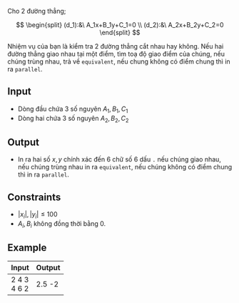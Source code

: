 Cho 2 đường thẳng;

$$
\begin{split}
(d_1):&\ A_1x+B_1y+C_1=0 \\
(d_2):&\ A_2x+B_2y+C_2=0
\end{split}
$$

Nhiệm vụ của bạn là kiểm tra 2 đường thẳng cắt nhau hay không. Nếu hai đường thẳng giao nhau tại một điểm, tìm toạ độ giao điểm của chúng, nếu chúng trùng nhau, trả về `equivalent`, nếu chung không có điểm chung thì in ra `parallel`.

## Input

- Dòng đầu chứa 3 số nguyên $A_1,B_1,C_1$
- Dòng hai chứa 3 số nguyên $A_2,B_2,C_2$

## Output

- In ra hai số $x,y$ chính xác đến 6 chữ số 6 dấu `.` nếu chúng giao nhau, nếu chúng trùng nhau in ra `equivalent`, nếu chúng không có điểm chung thì in ra `parallel`.

## Constraints

- $|x_i|,|y_i|\le 100$
- $A_i,B_i$ không đồng thời bằng 0.

## Example

|Input|Output|
|-|-|
|2 4 3<br>4 6 2|2.5 -2|